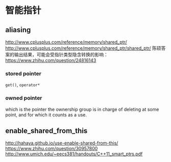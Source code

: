 # 智能指针

## aliasing 

http://www.cplusplus.com/reference/memory/shared_ptr/
http://www.cplusplus.com/reference/memory/shared_ptr/shared_ptr/
陈硕答案的输出结果，可能会受指针类型隐含转换的影响：
https://www.zhihu.com/question/24816143

### stored pointer

`get()`, `operator*`

### owned pointer

which is the pointer the ownership group is in charge of deleting at some point, and for which it counts as a use.

## enable_shared_from_this

http://hahaya.github.io/use-enable-shared-from-this/
https://www.zhihu.com/question/30957800
http://www.umich.edu/~eecs381/handouts/C++11_smart_ptrs.pdf

